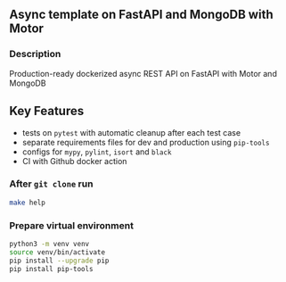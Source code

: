 ## Async template on FastAPI and MongoDB with Motor

### Description
Production-ready dockerized async REST API on FastAPI with Motor and MongoDB

## Key Features
- tests on `pytest` with automatic cleanup after each test case
- separate requirements files for dev and production using `pip-tools`
- configs for `mypy`, `pylint`, `isort` and `black`
- CI with Github docker action

### After `git clone` run
```bash
make help
```

### Prepare virtual environment
```bash
python3 -m venv venv
source venv/bin/activate
pip install --upgrade pip
pip install pip-tools
```
